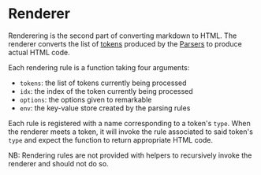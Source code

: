 # Renderer

Renderering is the second part of converting markdown to HTML. The renderer
converts the list of [tokens][parser] produced by the [Parsers][parser] to
produce actual HTML code.

Each rendering rule is a function taking four arguments:

* `tokens`: the list of tokens currently being processed
* `idx`: the index of the token currently being processed
* `options`: the options given to remarkable
* `env`: the key-value store created by the parsing rules

Each rule is registered with a name corresponding to a token's `type`. When the
renderer meets a token, it will invoke the rule associated to said token's
`type` and expect the function to return appropriate HTML code.

NB: Rendering rules are not provided with helpers to recursively invoke the renderer
and should not do so.

[parser]: parser.md
